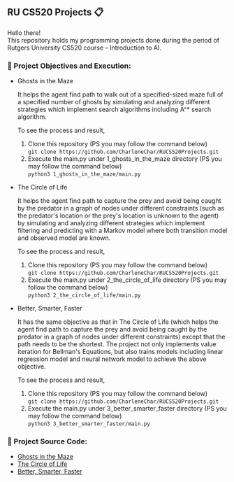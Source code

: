 ## RU CS520 Projects :clipboard:
Hello there!\
This repository holds my programming projects done during the period of Rutgers University CS520 course – Introduction to AI.


### :pushpin: Project Objectives and Execution:

* Ghosts in the Maze 

  It helps the agent find path to walk out of a specified-sized maze full of a specified number of ghosts by simulating and analyzing different strategies which implement search algorithms including A^* search algorithm.
  
  To see the process and result,
    1. Clone this repository (PS you may follow the command below) \
  `git clone https://github.com/CharleneChar/RUCS520Projects.git`
    2. Execute the main.py under 1_ghosts_in_the_maze directory (PS you may follow the command below) \
  `python3 1_ghosts_in_the_maze/main.py`

* The Circle of Life

  It helps the agent find path to capture the prey and avoid being caught by the predator in a graph of nodes under different constraints (such as the predator's location or the prey's location is unknown to the agent) by simulating and analyzing different strategies which implement filtering and predicting with a Markov model where both transition model and observed model are known.
  
  To see the process and result,
    1. Clone this repository (PS you may follow the command below) \
  `git clone https://github.com/CharleneChar/RUCS520Projects.git`
    2. Execute the main.py under 2_the_circle_of_life directory (PS you may follow the command below) \
  `python3 2_the_circle_of_life/main.py`

* Better, Smarter, Faster

  It has the same objective as that in The Circle of Life (which helps the agent find path to capture the prey and avoid being caught by the predator in a graph of nodes under different constraints) except that the path needs to be the shortest. The project not only implements value iteration for Bellman's Equations, but also trains models including linear regression model and neural network model to achieve the above objective.

  To see the process and result,
    1. Clone this repository (PS you may follow the command below) \
  `git clone https://github.com/CharleneChar/RUCS520Projects.git`
    2. Execute the main.py under 3_better_smarter_faster directory (PS you may follow the command below) \
  `python3 3_better_smarter_faster/main.py`


### :pushpin: Project Source Code:
* [Ghosts in the Maze](https://github.com/CharleneChar/RUCS520Projects/blob/main/1_ghosts_in_the_maze/main.py)
* [The Circle of Life](https://github.com/CharleneChar/RUCS520Projects/blob/main/2_the_circle_of_life/main.py)
* [Better, Smarter, Faster](https://github.com/CharleneChar/RUCS520Projects/blob/main/3_better_smarter_faster/main.py)
